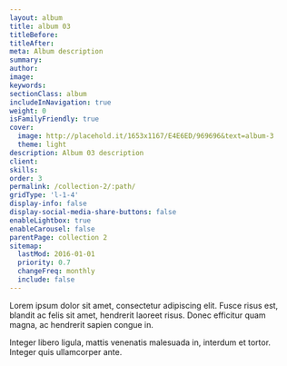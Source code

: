 ```yaml
---
layout: album
title: album 03
titleBefore:
titleAfter:
meta: Album description
summary:
author:
image:
keywords:
sectionClass: album
includeInNavigation: true
weight: 0
isFamilyFriendly: true
cover:
  image: http://placehold.it/1653x1167/E4E6ED/969696&text=album-3
  theme: light
description: Album 03 description
client:
skills:
order: 3
permalink: /collection-2/:path/
gridType: 'l-1-4'
display-info: false
display-social-media-share-buttons: false
enableLightbox: true
enableCarousel: false
parentPage: collection 2
sitemap:
  lastMod: 2016-01-01
  priority: 0.7
  changeFreq: monthly
  include: false
---
```


Lorem ipsum dolor sit amet, consectetur adipiscing elit. Fusce risus est, blandit ac felis sit amet, hendrerit laoreet risus. Donec efficitur quam magna, ac hendrerit sapien congue in.

Integer libero ligula, mattis venenatis malesuada in, interdum et tortor. Integer quis ullamcorper ante.
